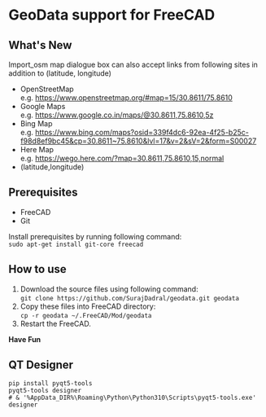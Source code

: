 # GeoData support for FreeCAD


## What's New

Import_osm map dialogue box can also accept links from following sites in addition to (latitude, longitude)

* OpenStreetMap  
e.g. https://www.openstreetmap.org/#map=15/30.8611/75.8610
* Google Maps  
e.g. https://www.google.co.in/maps/@30.8611,75.8610,5z
* Bing Map  
e.g. https://www.bing.com/maps?osid=339f4dc6-92ea-4f25-b25c-f98d8ef9bc45&cp=30.8611~75.8610&lvl=17&v=2&sV=2&form=S00027
* Here Map  
e.g. https://wego.here.com/?map=30.8611,75.8610,15,normal
* (latitude,longitude)


## Prerequisites
* FreeCAD
* Git

Install prerequisites by running following command:  
````sudo apt-get install git-core freecad````


## How to use

1. Download the source files using following command:  
````git clone https://github.com/SurajDadral/geodata.git geodata````
1. Copy these files into FreeCAD directory:  
````cp -r geodata ~/.FreeCAD/Mod/geodata````
1. Restart the FreeCAD.

**Have Fun**

## QT Designer

```shell
pip install pyqt5-tools
pyqt5-tools designer
# & '%AppData_DIR%\Roaming\Python\Python310\Scripts\pyqt5-tools.exe' designer
```
